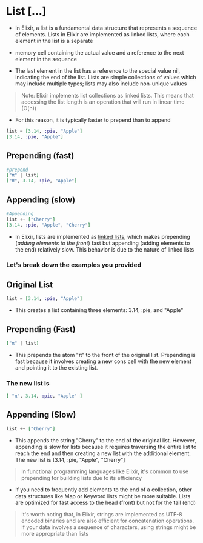 # List [...]
* In Elixir, a list is a fundamental data structure that represents a sequence of elements.
Lists in Elixir are implemented as linked lists, where each element in the list is a separate

* memory cell containing the actual value and a reference to the next element in the sequence

* The last element in the list has a reference to the special value nil, indicating the end of the list. Lists are simple collections of values which may include multiple types; lists may also include non-unique values

> Note: Elixir implements list collections as linked lists. This means that accessing the list length is an operation that will run in linear time (O(n))

* For this reason, it is typically faster to prepend than to append

```elixir
list = [3.14, :pie, "Apple"]
[3.14, :pie, "Apple"]
```
## Prepending (fast)
```elixir
#prepend
["π" | list]
["π", 3.14, :pie, "Apple"]
```
## Appending (slow)
```elixir
#Appending
list ++ ["Cherry"]
[3.14, :pie, "Apple", "Cherry"]
```

* In Elixir, lists are implemented as <u>linked lists</u>, which makes prepending (<i>adding elements to the front</i>) fast but appending (adding elements to the end) relatively slow. This behavior is due to the nature of linked lists

### Let's break down the examples you provided

## Original List
```elixir
list = [3.14, :pie, "Apple"]
```
* This creates a list containing three elements: 3.14, :pie, and "Apple"

## Prepending (Fast)
```elixir
["π" | list]
```
* This prepends the atom "π" to the front of the original list. Prepending is fast because it involves creating a new cons cell with the new element and pointing it to the existing list.
### The new list is 
```elixir
[ "π", 3.14, :pie, "Apple" ]
```

## Appending (Slow)
```elixir
list ++ ["Cherry"]
```
* This appends the string "Cherry" to the end of the original list. However, appending is slow for lists because it requires traversing the entire list to reach the end and then creating a new list with the additional element. The new list is [3.14, :pie, "Apple", "Cherry"]

> In functional programming languages like Elixir, it's common to use prepending for building lists due to its efficiency

* If you need to frequently add elements to the end of a collection, other data structures like Map or Keyword lists might be more suitable. Lists are optimized for fast access to the head (front) but not for the tail (end)

> It's worth noting that, in Elixir, strings are implemented as UTF-8 encoded binaries and are also efficient for concatenation operations. If your data involves a sequence of characters, using strings might be more appropriate than lists
